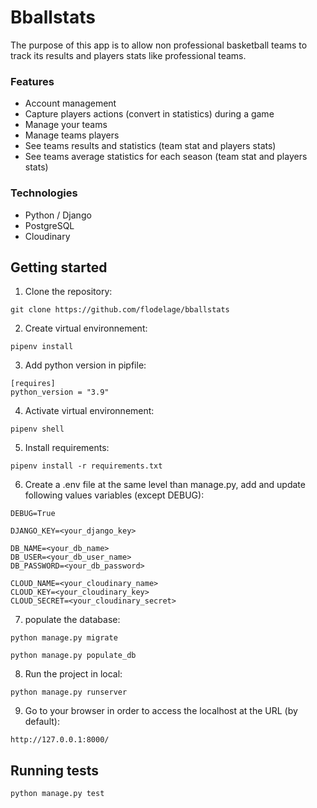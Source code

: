 # Bballstats
The purpose of this app is to allow non professional basketball teams to track its results and players stats like professional teams.

### Features
* Account management
* Capture players actions (convert in statistics) during a game
* Manage your teams
* Manage teams players
* See teams results and statistics (team stat and players stats)
* See teams average statistics for each season (team stat and players stats)

### Technologies
* Python / Django
* PostgreSQL
* Cloudinary

## Getting started
1. Clone the repository:
```
git clone https://github.com/flodelage/bballstats
```

2. Create virtual environnement:
```
pipenv install
```
3. Add python version in pipfile:
```
[requires]
python_version = "3.9"
```

4. Activate virtual environnement:
```
pipenv shell
```

5. Install requirements:
```
pipenv install -r requirements.txt
```

6. Create a .env file at the same level than manage.py, add and update following values variables (except DEBUG):
```
DEBUG=True

DJANGO_KEY=<your_django_key>

DB_NAME=<your_db_name>
DB_USER=<your_db_user_name>
DB_PASSWORD=<your_db_password>

CLOUD_NAME=<your_cloudinary_name>
CLOUD_KEY=<your_cloudinary_key>
CLOUD_SECRET=<your_cloudinary_secret>
```

7. populate the database:
```
python manage.py migrate
```
```
python manage.py populate_db
```

8. Run the project in local:
```
python manage.py runserver
```

9. Go to your browser in order to access the localhost at the URL (by default):
```
http://127.0.0.1:8000/
```

## Running tests
```
python manage.py test
```

